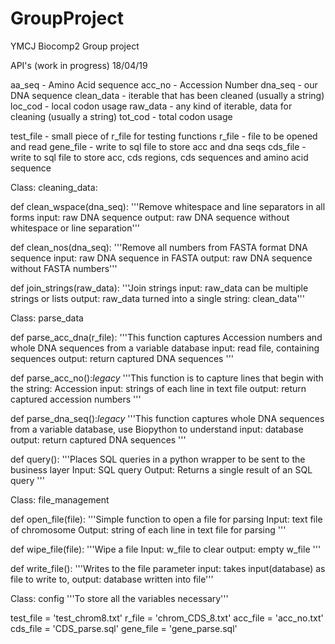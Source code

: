 # GroupProject
YMCJ Biocomp2 Group project


API's (work in progress) 18/04/19

aa_seq - Amino Acid sequence
acc_no - Accession Number
dna_seq - our DNA sequence
clean_data - iterable that has been cleaned (usually a string)
loc_cod - local codon usage
raw_data - any kind of iterable, data for cleaning (usually a string)
tot_cod - total codon usage

test_file - small piece of r_file for testing functions
r_file - file to be opened and read
gene_file - write to sql file to store acc and dna seqs
cds_file - write to sql file to store acc, cds regions, cds sequences and amino acid sequence



Class: cleaning_data:

def clean_wspace(dna_seq):
    '''Remove whitespace and line separators in all forms
    input: raw DNA sequence
    output: raw DNA sequence without whitespace or line separation'''


def clean_nos(dna_seq):
    '''Remove all numbers from FASTA format DNA sequence
    input: raw DNA sequence in FASTA
    output: raw DNA sequence without FASTA numbers'''

def join_strings(raw_data):
    '''Join strings
    input: raw_data can be multiple strings or lists
    output: raw_data turned into a single string: clean_data'''




Class: parse_data

def parse_acc_dna(r_file):
        '''This function captures Accession numbers and whole DNA sequences
        from a variable database
        input: read file, containing sequences
        output: return captured DNA sequences
        '''


def parse_acc_no():*legacy*
    '''This function is to capture lines that begin with the string: Accession
    input: strings of each line in text file
    output: return captured accession numbers
    '''

def parse_dna_seq():*legacy*
'''This function captures whole DNA sequences from a variable database, use Biopython to understand
input: database
output: return captured DNA sequences
'''


def query():
    '''Places SQL queries in a python wrapper to be sent to the business layer
    Input: SQL query
    Output: Returns a single result of an SQL query
    '''




Class: file_management

def open_file(file):
'''Simple function to open a file for parsing
Input: text file of chromosome
Output: string of each line in text file for parsing
'''

def wipe_file(file):
'''Wipe a file
Input: w_file to clear
output: empty w_file
'''

def write_file():
    '''Writes to the file parameter
    input: takes input(database) as file to write to,
    output: database written into file'''




Class: config
'''To store all the variables necessary'''
 
   test_file = 'test_chrom8.txt'
    r_file = 'chrom_CDS_8.txt'
    acc_file = 'acc_no.txt'
    cds_file = 'CDS_parse.sql'
    gene_file = 'gene_parse.sql'



